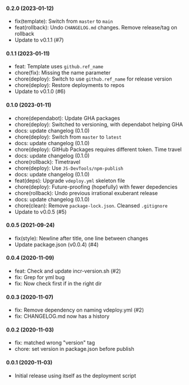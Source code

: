 #### 0.2.0 (2023-01-12)

- fix(template): Switch from `master` to `main`
- feat(rollback): Undo `CHANGELOG.md` changes. Remove release/tag on rollback
- Update to v0.1.1 (#7)

#### 0.1.1 (2023-01-11)

- feat: Template uses `github.ref_name`
- chore(fix): Missing the name parameter
- chore(deploy): Switch to use `github.ref_name` for release version
- chore(deploy): Restore deployments to repos
- Update to v0.1.0 (#6)

#### 0.1.0 (2023-01-11)

- chore(dependabot): Update GHA packages
- chore(deploy): Switched to versioning, with dependabot helping GHA
- docs: update changelog (0.1.0)
- chore(deploy): Switch from `master` to `latest`
- docs: update changelog (0.1.0)
- chore(deploy): GitHub Packages requires different token. Time travel
- docs: update changelog (0.1.0)
- chore(rollback): Timetravel
- chore(deploy): Use `JS-DevTools/npm-publish`
- docs: update changelog (0.1.0)
- feat(deps): Upgrade `vdeploy.yml` skeleton file
- chore(deploy): Future-proofing (hopefully) with fewer depedencies
- chore(rollback): Undo previous irrational exuberant release
- docs: update changelog (0.1.0)
- chore(clean): Remove `package-lock.json`. Cleansed `.gitignore`
- Update to v0.0.5 (#5)

#### 0.0.5 (2021-09-24)

- fix(style): Newline after title, one line between changes
- Update package.json (v0.0.4) (#4)


#### 0.0.4 (2020-11-09)
- feat: Check and update incr-version.sh (#2)
- fix: Grep for yml bug
- fix: Now check first if in the right dir


#### 0.0.3 (2020-11-07)
- fix: Remove dependency on naming vdeploy.yml (#2)
- fix: CHANGELOG.md now has a history


#### 0.0.2 (2020-11-03)
- fix: matched wrong "version" tag
- chore: set version in package.json before publish

#### 0.0.1 (2020-11-03)
- Initial release using itself as the deployment script
